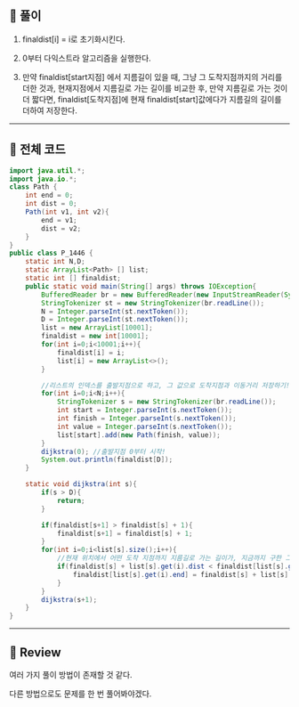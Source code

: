 ## 🧩 풀이
1. finaldist[i] = i로 초기화시킨다.

2. 0부터 다익스트라 알고리즘을 실행한다.

3. 만약 finaldist[start지점] 에서 지름길이 있을 때, 그냥 그 도착지점까지의 거리를 더한 것과, 현재지점에서 지름길로 가는 길이를 비교한 후, 만약 지름길로 가는 것이 더 짧다면, finaldist[도착지점]에 현재 finaldist[start]값에다가 지름길의 길이를 더하여 저장한다.

---

## 🧩 전체 코드
```java
import java.util.*;
import java.io.*;
class Path {
    int end = 0;
    int dist = 0;
    Path(int v1, int v2){
        end = v1;
        dist = v2;
    }
}
public class P_1446 {
    static int N,D;
    static ArrayList<Path> [] list;
    static int [] finaldist;
    public static void main(String[] args) throws IOException{
        BufferedReader br = new BufferedReader(new InputStreamReader(System.in));
        StringTokenizer st = new StringTokenizer(br.readLine());
        N = Integer.parseInt(st.nextToken());
        D = Integer.parseInt(st.nextToken());
        list = new ArrayList[10001];
        finaldist = new int[10001];
        for(int i=0;i<10001;i++){
            finaldist[i] = i;
            list[i] = new ArrayList<>();
        }

        //리스트의 인덱스를 출발지점으로 하고, 그 값으로 도착지점과 이동거리 저장하기!
        for(int i=0;i<N;i++){
            StringTokenizer s = new StringTokenizer(br.readLine());
            int start = Integer.parseInt(s.nextToken());
            int finish = Integer.parseInt(s.nextToken());
            int value = Integer.parseInt(s.nextToken());
            list[start].add(new Path(finish, value));
        }
        dijkstra(0); //출발지점 0부터 시작!
        System.out.println(finaldist[D]);
    }

    static void dijkstra(int s){
        if(s > D){
            return;
        }

        if(finaldist[s+1] > finaldist[s] + 1){
            finaldist[s+1] = finaldist[s] + 1;
        }
        for(int i=0;i<list[s].size();i++){
            //현재 위치에서 어떤 도착 지점까지 지름길로 가는 길이가, 지금까지 구한 그 도착지점까지의 최소거리보다 더 작다면?
            if(finaldist[s] + list[s].get(i).dist < finaldist[list[s].get(i).end]){
                finaldist[list[s].get(i).end] = finaldist[s] + list[s].get(i).dist;
            }
        }
        dijkstra(s+1);
    }
}
```
---

## 🧩 Review
여러 가지 풀이 방법이 존재할 것 같다.

다른 방법으로도 문제를 한 번 풀어봐야겠다.
